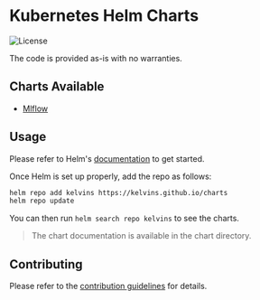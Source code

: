# Kubernetes Helm Charts

![License](https://img.shields.io/badge/License-Apache%202.0-blue.svg?style=flat-square)

The code is provided as-is with no warranties.

## Charts Available

- [Mlflow](https://github.com/kelvins/charts/charts/mlflow)

## Usage

Please refer to Helm's [documentation](https://helm.sh/docs/) to get started.

Once Helm is set up properly, add the repo as follows:

```sh
helm repo add kelvins https://kelvins.github.io/charts
helm repo update
```

You can then run `helm search repo kelvins` to see the charts.

> The chart documentation is available in the chart directory.

## Contributing

Please refer to the [contribution guidelines](https://github.com/kelvins/charts/blob/main/CONTRIBUTING.md) for details.
